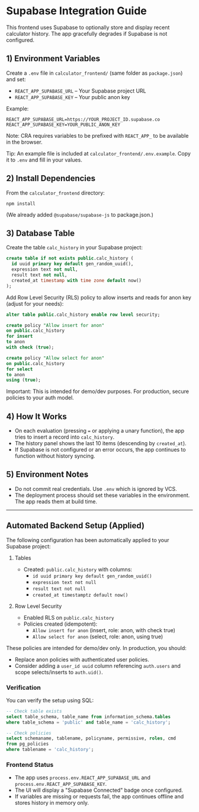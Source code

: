 # Supabase Integration Guide

This frontend uses Supabase to optionally store and display recent calculator history. The app gracefully degrades if Supabase is not configured.

## 1) Environment Variables

Create a `.env` file in `calculator_frontend/` (same folder as `package.json`) and set:

- `REACT_APP_SUPABASE_URL` – Your Supabase project URL
- `REACT_APP_SUPABASE_KEY` – Your public anon key

Example:
```
REACT_APP_SUPABASE_URL=https://YOUR_PROJECT_ID.supabase.co
REACT_APP_SUPABASE_KEY=YOUR_PUBLIC_ANON_KEY
```

Note: CRA requires variables to be prefixed with `REACT_APP_` to be available in the browser.

Tip: An example file is included at `calculator_frontend/.env.example`. Copy it to `.env` and fill in your values.

## 2) Install Dependencies

From the `calculator_frontend` directory:

```
npm install
```

(We already added `@supabase/supabase-js` to package.json.)

## 3) Database Table

Create the table `calc_history` in your Supabase project:

```sql
create table if not exists public.calc_history (
  id uuid primary key default gen_random_uuid(),
  expression text not null,
  result text not null,
  created_at timestamp with time zone default now()
);
```

Add Row Level Security (RLS) policy to allow inserts and reads for anon key (adjust for your needs):

```sql
alter table public.calc_history enable row level security;

create policy "Allow insert for anon"
on public.calc_history
for insert
to anon
with check (true);

create policy "Allow select for anon"
on public.calc_history
for select
to anon
using (true);
```

Important: This is intended for demo/dev purposes. For production, secure policies to your auth model.

## 4) How It Works

- On each evaluation (pressing `=` or applying a unary function), the app tries to insert a record into `calc_history`.
- The history panel shows the last 10 items (descending by `created_at`).
- If Supabase is not configured or an error occurs, the app continues to function without history syncing.

## 5) Environment Notes

- Do not commit real credentials. Use `.env` which is ignored by VCS.
- The deployment process should set these variables in the environment. The app reads them at build time.

---

## Automated Backend Setup (Applied)

The following configuration has been automatically applied to your Supabase project:

1) Tables
   - Created: `public.calc_history` with columns:
     - `id uuid primary key default gen_random_uuid()`
     - `expression text not null`
     - `result text not null`
     - `created_at timestamptz default now()`

2) Row Level Security
   - Enabled RLS on `public.calc_history`
   - Policies created (idempotent):
     - `Allow insert for anon` (insert, role: anon, with check true)
     - `Allow select for anon` (select, role: anon, using true)

These policies are intended for demo/dev only. In production, you should:
- Replace anon policies with authenticated user policies.
- Consider adding a `user_id uuid` column referencing `auth.users` and scope selects/inserts to `auth.uid()`.

### Verification
You can verify the setup using SQL:
```sql
-- Check table exists
select table_schema, table_name from information_schema.tables
where table_schema = 'public' and table_name = 'calc_history';

-- Check policies
select schemaname, tablename, policyname, permissive, roles, cmd
from pg_policies
where tablename = 'calc_history';
```

### Frontend Status
- The app uses `process.env.REACT_APP_SUPABASE_URL` and `process.env.REACT_APP_SUPABASE_KEY`.
- The UI will display a "Supabase Connected" badge once configured.
- If variables are missing or requests fail, the app continues offline and stores history in memory only.

